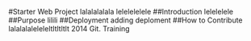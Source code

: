 #Starter Web Project
lalalalalala
lelelelelele
##Introduction
lelelelele
##Purpose
lilili
##Deployment
adding deploment
##How to Contribute
lalalalaleleleltltltltlt
2014 Git.   Training
